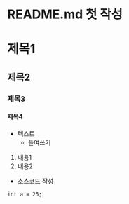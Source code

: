 # README.md 첫 작성
# 제목1
## 제목2
### 제목3
#### 제목4

- 텍스트
    - 들여쓰기

1. 내용1
2. 내용2

- 소스코드 작성
```
int a = 25;
```
